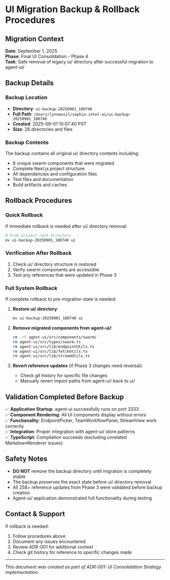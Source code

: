 # UI Migration Backup & Rollback Procedures

## Migration Context

**Date**: September 1, 2025  
**Phase**: Final UI Consolidation - Phase 4  
**Task**: Safe removal of legacy ui/ directory after successful migration to agent-ui/

## Backup Details

### Backup Location

- **Directory**: `ui-backup-20250901_100740`
- **Full Path**: `/Users/lynnmusil/sophia-intel-ai/ui-backup-20250901_100740`
- **Created**: 2025-09-01 10:07:40 PST
- **Size**: 26 directories and files

### Backup Contents

The backup contains all original ui/ directory contents including:

- 8 unique swarm components that were migrated
- Complete Next.js project structure
- All dependencies and configuration files
- Test files and documentation
- Build artifacts and caches

## Rollback Procedures

### Quick Rollback

If immediate rollback is needed after ui/ directory removal:

```bash
# From project root directory
mv ui-backup-20250901_100740 ui
```

### Verification After Rollback

1. Check ui/ directory structure is restored
2. Verify swarm components are accessible
3. Test any references that were updated in Phase 3

### Full System Rollback

If complete rollback to pre-migration state is needed:

1. **Restore ui/ directory**:

   ```bash
   mv ui-backup-20250901_100740 ui
   ```

2. **Remove migrated components from agent-ui/**:

   ```bash
   rm -rf agent-ui/src/components/swarm/
   rm agent-ui/src/types/swarm.ts
   rm agent-ui/src/lib/endpointUtils.ts
   rm agent-ui/src/lib/fetchUtils.ts
   rm agent-ui/src/lib/streamUtils.ts
   ```

3. **Revert reference updates** (if Phase 3 changes need reversal):
   - Check git history for specific file changes
   - Manually revert import paths from agent-ui/ back to ui/

## Validation Completed Before Backup

✅ **Application Startup**: agent-ui successfully runs on port 3333  
✅ **Component Rendering**: All UI components display without errors  
✅ **Functionality**: EndpointPicker, TeamWorkflowPanel, StreamView work correctly  
✅ **Integration**: Proper integration with agent-ui/ store patterns  
✅ **TypeScript**: Compilation succeeds (excluding unrelated MarkdownRenderer issues)

## Safety Notes

- **DO NOT** remove the backup directory until migration is completely stable
- The backup preserves the exact state before ui/ directory removal
- All 258+ reference updates from Phase 3 were validated before backup creation
- Agent-ui/ application demonstrated full functionality during testing

## Contact & Support

If rollback is needed:

1. Follow procedures above
2. Document any issues encountered
3. Review ADR-001 for additional context
4. Check git history for reference to specific changes made

---

_This document was created as part of ADR-001: UI Consolidation Strategy implementation._
